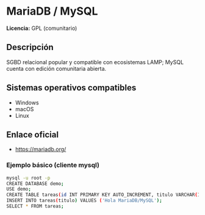 # MariaDB / MySQL

**Licencia:** GPL (comunitario)

## Descripción
SGBD relacional popular y compatible con ecosistemas LAMP; MySQL cuenta con edición comunitaria abierta.

## Sistemas operativos compatibles
- Windows
- macOS
- Linux

## Enlace oficial
- https://mariadb.org/

### Ejemplo básico (cliente mysql)
```bash
mysql -u root -p
CREATE DATABASE demo;
USE demo;
CREATE TABLE tareas(id INT PRIMARY KEY AUTO_INCREMENT, titulo VARCHAR(100));
INSERT INTO tareas(titulo) VALUES ('Hola MariaDB/MySQL');
SELECT * FROM tareas;
```

